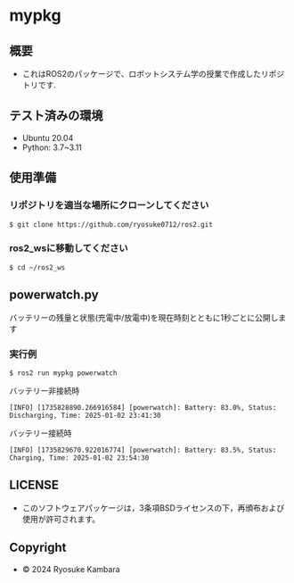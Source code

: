 # mypkg

## 概要
- これはROS2のパッケージで、ロボットシステム学の授業で作成したリポジトリです.

## テスト済みの環境
* Ubuntu 20.04
* Python: 3.7~3.11

## 使用準備
### リポジトリを適当な場所にクローンしてください
```shell
$ git clone https://github.com/ryosuke0712/ros2.git
```

### ros2_wsに移動してください
```shell
$ cd ~/ros2_ws
```

## powerwatch.py
バッテリーの残量と状態(充電中/放電中)を現在時刻とともに1秒ごとに公開します

### 実行例
```shell
$ ros2 run mypkg powerwatch
```
バッテリー非接続時
```shell
[INFO] [1735828890.266916584] [powerwatch]: Battery: 83.0%, Status: Discharging, Time: 2025-01-02 23:41:30
```
バッテリー接続時
```shell
[INFO] [1735829670.922016774] [powerwatch]: Battery: 83.5%, Status: Charging, Time: 2025-01-02 23:54:30
```

## LICENSE
* このソフトウェアパッケージは，3条項BSDライセンスの下，再頒布および使用が許可されます。

## Copyright
* © 2024 Ryosuke Kambara

